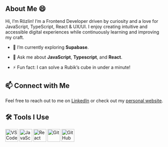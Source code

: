 ## About Me :smile:

Hi, I’m Rözlin! I’m a Frontend Developer driven by curiosity and a love for JavaScript, TypeScript, React & UX/UI. I enjoy creating intuitive and accessible digital experiences while continuously learning and improving my craft.

- :seedling: I’m currently exploring **Supabase**.
<!-- - :handshake: I’m looking to collaborate on **open-source projects** and **innovative web applications**. -->
- :speech_balloon: Ask me about **JavaScript**, **Typescript**, and **React**.
<!-- - :mailbox: How to reach me: [silentbob@example.com](silentbob@example.com) -->
- :zap: Fun fact: I can solve a Rubik’s cube in under a minute!

<!-- ## :books: My Writing & Content

I also enjoy sharing my knowledge through writing and blogging. Here are some of my latest posts:

- :memo: [Getting Started with Web Automation](https://medium.com/@silentBob/getting-started-with-web-automation) - An introduction to automating web tasks using Python and Selenium.
- :book: [Building Scalable Web Applications](https://medium.com/@silentBob/building-scalable-web-applications) - A guide to best practices for developing scalable and maintainable web applications.
- :spiral_note_pad: [Data Visualization with Python](https://medium.com/@silentBob/data-visualization-with-python) - Exploring the power of data visualization using Python libraries. -->

## :mailbox: Connect with Me

Feel free to reach out to me on [LinkedIn](https://www.linkedin.com/in/rozlin-akkurt) or check out my [personal website](https://rozlinakkurt.netlify.app/).

## :hammer_and_wrench: Tools I Use

<p align=“left”>
  <img src="https://cdn.jsdelivr.net/gh/devicons/devicon/icons/vscode/vscode-original.svg" alt="VS Code" width="40" height="40"/>
  <img src="https://cdn.jsdelivr.net/gh/devicons/devicon/icons/javascript/javascript-original.svg" alt="JavaScript" width="40" height="40"/>
  <img src="https://cdn.jsdelivr.net/gh/devicons/devicon/icons/react/react-original.svg" alt="React" width="40" height="40"/>
  <img src="https://cdn.jsdelivr.net/gh/devicons/devicon/icons/git/git-original.svg" alt="Git" width="40" height="40"/>
  <img src="https://cdn.jsdelivr.net/gh/devicons/devicon/icons/github/github-original.svg" alt="GitHub" width="40" height="40"/>
</p>
